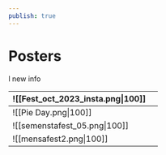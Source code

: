 ```yaml
---
publish: true
---
```


# Posters
l
new info

| ![[Fest_oct_2023_insta.png\|100]] |     |
| --------------------------------- | --- |
| ![[Pie Day.png\|100]]             |     |
| ![[semenstafest_05.png\|100]]     |     |
| ![[mensafest2.png\|100]]          |     |
